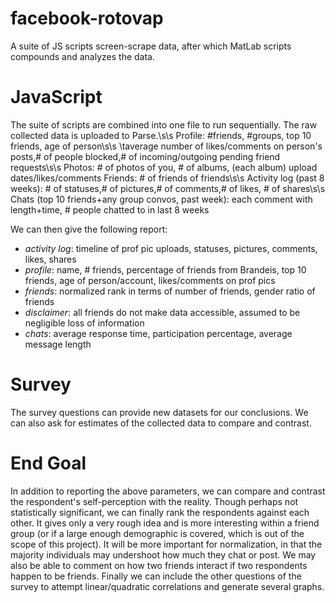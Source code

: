 # facebook-rotovap
A suite of JS scripts screen-scrape data, after which MatLab scripts compounds and analyzes the data.


# JavaScript
The suite of scripts are combined into one file to run sequentially. The raw collected data is uploaded to Parse.\s\s
Profile: #friends, #groups, top 10 friends, age of person\s\s
\taverage number of likes/comments on person's posts,# of people blocked,# of incoming/outgoing pending friend requests\s\s
Photos: # of photos of you, # of albums, (each album) upload dates/likes/comments 
Friends: # of friends of friends\s\s
Activity log (past 8 weeks): # of statuses,# of pictures,# of comments,# of likes, # of shares\s\s
Chats (top 10 friends+any group convos, past week): each comment with length+time, # people chatted to in last 8 weeks

We can then give the following report:
- *activity log*: timeline of prof pic uploads, statuses, pictures, comments, likes, shares
- *profile*: name, # friends, percentage of friends from Brandeis, top 10 friends, age of person/account,
likes/comments on prof pics
- *friends*: normalized rank in terms of number of friends, gender ratio of friends
- *disclaimer*: all friends do not make data accessible, assumed to be negligible loss of information
- *chats*: average response time, participation percentage, average message length 

# Survey
The survey questions can provide new datasets for our conclusions. We can also ask for estimates of the collected data to compare and contrast.

# End Goal
In addition to reporting the above parameters, we can compare and contrast the respondent's self-perception with the reality.
Though perhaps not statistically significant, we can finally rank the respondents against each other. It gives only a very rough idea
and is more interesting within a friend group (or if a large enough demographic is covered, which is out of the scope of this project).
It will be more important for normalization, in that the majority individuals may undershoot how much they chat or post.
We may also be able to comment on how two friends interact if two respondents happen to be friends. Finally we can include the other questions
of the survey to attempt linear/quadratic correlations and generate several graphs.